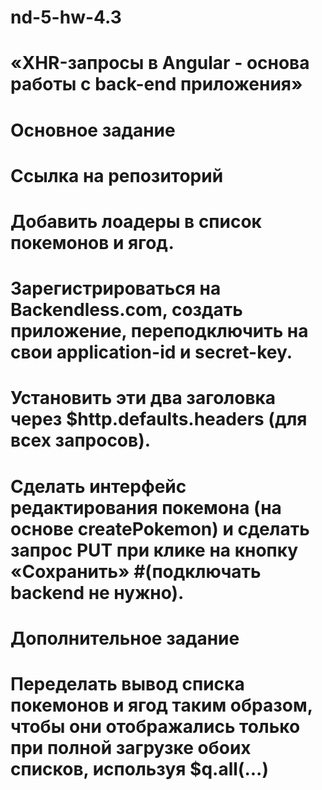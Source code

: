 # nd-5-hw-4.3

# «XHR-запросы в Angular - основа работы с back-end приложения»
# Основное задание

# Ссылка на репозиторий

#    Добавить лоадеры в список покемонов и ягод.
#    Зарегистрироваться на Backendless.com, создать приложение, переподключить на свои application-id и secret-key.
#    Установить эти два заголовка через $http.defaults.headers (для всех запросов).
#    Сделать интерфейс редактирования покемона (на основе createPokemon) и сделать запрос PUT при клике на кнопку «Сохранить» #(подключать backend не нужно).

# Дополнительное задание

# Переделать вывод списка покемонов и ягод таким образом, чтобы они отображались только при полной загрузке обоих списков, используя $q.all(...)
